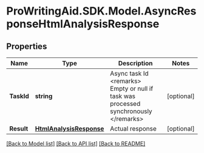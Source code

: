 # ProWritingAid.SDK.Model.AsyncResponseHtmlAnalysisResponse
## Properties

Name | Type | Description | Notes
------------ | ------------- | ------------- | -------------
**TaskId** | **string** | Async task Id  &lt;remarks&gt;  Empty or null if task was processed synchronously  &lt;/remarks&gt; | [optional] 
**Result** | [**HtmlAnalysisResponse**](HtmlAnalysisResponse.md) | Actual response | [optional] 

[[Back to Model list]](../README.md#documentation-for-models) [[Back to API list]](../README.md#documentation-for-api-endpoints) [[Back to README]](../README.md)

